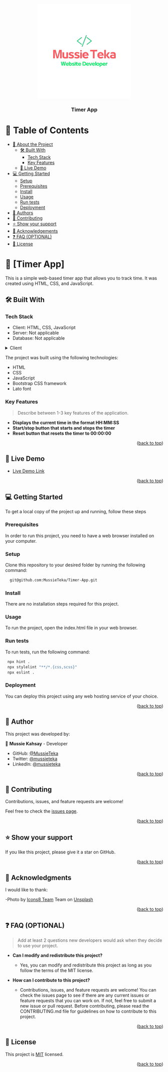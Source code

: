 <a name="readme-top"></a>

<div align="center">
  <img src="images/mussie.png" alt="logo" width="300px"  height="300px" />
  <br/>
  <h3><b>Timer App</b></h3>
</div>

# 📗 Table of Contents

- [📖 About the Project](#about-project)
  - [🛠 Built With](#built-with)
    - [Tech Stack](#tech-stack)
    - [Key Features](#key-features)
  - [🚀 Live Demo](#live-demo)
- [💻 Getting Started](#getting-started)
  - [Setup](#setup)
  - [Prerequisites](#prerequisites)
  - [Install](#install)
  - [Usage](#usage)
  - [Run tests](#run-tests)
  - [Deployment](#triangular_flag_on_post-deployment)
- [👥 Authors](#authors)
- [🤝 Contributing](#contributing)
- [⭐️ Show your support](#support)
- [🙏 Acknowledgements](#acknowledgements)
- [❓ FAQ (OPTIONAL)](#faq)
- [📝 License](#license)

<!-- PROJECT DESCRIPTION -->

# 📖 [Timer App] <a name="about-project"></a>

This is a simple web-based timer app that allows you to track time. It was created using HTML, CSS, and JavaScript.

## 🛠 Built With <a name="built-with"></a>

### Tech Stack <a name="tech-stack"></a>

- Client: HTML, CSS, JavaScript
- Server: Not applicable
- Database: Not applicable

<details>
  <summary>Client</summary>
  <ul>
    <li><a href="https://www.w3.org/html/">HTML</a></li>
    <li><a ref="https://www.w3.org/Style/CSS/">CSS</a></li>
    <li><a href="https://developer.mozilla.org/en-US/docs/Web/JavaScript">JS</a></li>
  </ul>
</details>

The project was built using the following technologies:

- HTML
- CSS
- JavaScript
- Bootstrap CSS framework
- Lato font

### Key Features <a name="key-features"></a>

> Describe between 1-3 key features of the application.

- **Displays the current time in the format HH:MM:SS**
- **Start/stop button that starts and stops the timer**
- **Reset button that resets the timer to 00:00:00**

<p align="right">(<a href="#readme-top">back to top</a>)</p>

## 🚀 Live Demo <a name="live-demo"></a>

- [Live Demo Link](https://mussieteka.github.io/Timer-App/)

<p align="right">(<a href="#readme-top">back to top</a>)</p>

## 💻 Getting Started <a name="getting-started"></a>

To get a local copy of the project up and running, follow these steps

### Prerequisites

In order to run this project, you need to have a web browser installed on your computer.

### Setup

Clone this repository to your desired folder by running the following command:

```sh
  git@github.com:MussieTeka/Timer-App.git
```

### Install

There are no installation steps required for this project.

### Usage

To run the project, open the index.html file in your web browser.

### Run tests

To run tests, run the following command:

```sh
 npx hint .
 npx stylelint "**/*.{css,scss}"
 npx eslint .
```

### Deployment

You can deploy this project using any web hosting service of your choice.

<p align="right">(<a href="#readme-top">back to top</a>)</p>

<!-- AUTHORS -->

## 👥 Author <a name="authors"></a>

This project was developed by:

👤 **Mussie Kahsay** - Developer

- GitHub: [@MussieTeka](https://github.com/MussieTeka)
- Twitter: [@mussieteka](https://twitter.com/mussieteka)
- LinkedIn: [@mussieteka](https://linkedin.com/in/mussieteka)

<p align="right">(<a href="#readme-top">back to top</a>)</p>

## 🤝 Contributing <a name="contributing"></a>

Contributions, issues, and feature requests are welcome!

Feel free to check the [issues page](../../issues/).

<p align="right">(<a href="#readme-top">back to top</a>)</p>

## ⭐️ Show your support <a name="support"></a>

If you like this project, please give it a star on GitHub.

<p align="right">(<a href="#readme-top">back to top</a>)</p>

## 🙏 Acknowledgments <a name="acknowledgements"></a>

I would like to thank:

-Photo by <a href="https://unsplash.com/de/@icons8?utm_source=unsplash&utm_medium=referral&utm_content=creditCopyText ">Icons8 Team</a> Team on <a href="https://unsplash.com/photos/dhZtNlvNE8M?utm_source=unsplash&utm_medium=referral&utm_content=creditCopyText">Unsplash</a>

<p align="right">(<a href="#readme-top">back to top</a>)</p>

## ❓ FAQ (OPTIONAL) <a name="faq"></a>

> Add at least 2 questions new developers would ask when they decide to use your project.

- **Can I modify and redistribute this project?**

  - Yes, you can modify and redistribute this project as long as you follow the terms of the MIT license.

- **How can I contribute to this project?**

  - Contributions, issues, and feature requests are welcome! You can check the issues page to see if there are any current issues or feature requests that you can work on. If not, feel free to submit a new issue or pull request. Before contributing, please read the CONTRIBUTING.md file for guidelines on how to contribute to this project.

<p align="right">(<a href="#readme-top">back to top</a>)</p>

<!-- LICENSE -->

## 📝 License <a name="license"></a>

This project is [MIT](./LICENSE) licensed.

<p align="right">(<a href="#readme-top">back to top</a>)</p>
